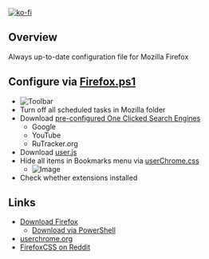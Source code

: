[![ko-fi](https://www.ko-fi.com/img/githubbutton_sm.svg)](https://ko-fi.com/Q5Q51QUJC)

## Overview

Always up-to-date configuration file for Mozilla Firefox

## Configure via [Firefox.ps1](https://github.com/farag2/Mozilla-Firefox/blob/master/Firefox.ps1)

- ![Toolbar](https://i.imgur.com/dAZ47GX.png)
- Turn off all scheduled tasks in Mozilla folder
- Download [pre-configured One Clicked Search Engines](https://github.com/farag2/Mozilla-Firefox/blob/master/search.json.mozlz4)
  - Google
  - YouTube
  - RuTracker.org
- Download [user.js](https://github.com/farag2/Mozilla-Firefox/blob/master/user.js)
- Hide all items in Bookmarks menu via [userChrome.css](https://github.com/farag2/Mozilla-Firefox/blob/master/chrome/userChrome.css)
  - ![Image](https://i.imgur.com/mGwlMVT.png)
- Check whether extensions installed

## Links

- [Download Firefox](https://www.mozilla.org/en-US/firefox/all/)
  - [Download via PowerShell](https://github.com/farag2/Utilities/blob/master/Download/Download%20Firefox.ps1)
- [userchrome.org](https://www.userchrome.org)
- [FirefoxCSS on Reddit](https://www.reddit.com/r/FirefoxCSS/)
